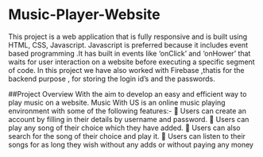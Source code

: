 # Music-Player-Website
This project is a web application that is fully responsive and is built using HTML, CSS,
Javascript. Javascript is preferred because it includes event based programming .It has 
built in events like ‘onClick’ and ‘onHower’ that waits for user interaction on a website 
before executing a specific segment of code. In this project we have also worked with 
Firebase ,thatis for the backend purpose , for storing the login id’s and the passwords.

##Project Overview
With the aim to develop an easy and efficient way to play music on a website. 
Music With US is an online music playing environment with some of the following features:-  Users can create an account by filling in their details by username and password.
 Users can play any song of their choice which they have added.
 Users can also search for the song of their choice and play it.
 Users can listen to their songs for as long they wish without any adds or without paying any 
money
